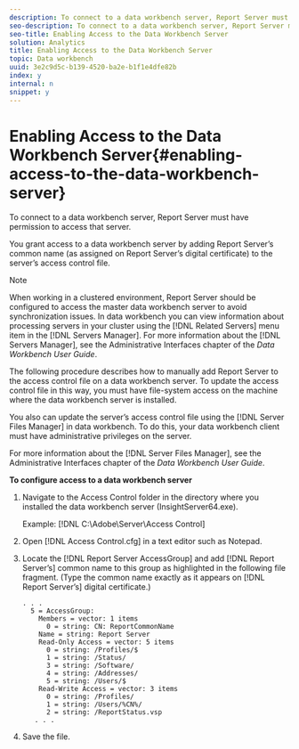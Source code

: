 ```yaml
---
description: To connect to a data workbench server, Report Server must have permission to access that server.
seo-description: To connect to a data workbench server, Report Server must have permission to access that server.
seo-title: Enabling Access to the Data Workbench Server
solution: Analytics
title: Enabling Access to the Data Workbench Server
topic: Data workbench
uuid: 3e2c9d5c-b139-4520-ba2e-b1f1e4dfe82b
index: y
internal: n
snippet: y
---
```


# Enabling Access to the Data Workbench Server{#enabling-access-to-the-data-workbench-server}

To connect to a data workbench server, Report Server must have permission to access that server.

You grant access to a data workbench server by adding Report Server’s common name (as assigned on Report Server’s digital certificate) to the server’s access control file.

>[!NOTE]
>
>When working in a clustered environment, Report Server should be configured to access the master data workbench server to avoid synchronization issues. In data workbench you can view information about processing servers in your cluster using the [!DNL Related Servers] menu item in the [!DNL Servers Manager]. For more information about the [!DNL Servers Manager], see the Administrative Interfaces chapter of the *Data Workbench User Guide*.

The following procedure describes how to manually add Report Server to the access control file on a data workbench server. To update the access control file in this way, you must have file-system access on the machine where the data workbench server is installed.

You also can update the server’s access control file using the [!DNL Server Files Manager] in data workbench. To do this, your data workbench client must have administrative privileges on the server.

For more information about the [!DNL Server Files Manager], see the Administrative Interfaces chapter of the *Data Workbench User Guide*.

**To configure access to a data workbench server** 

1. Navigate to the Access Control folder in the directory where you installed the data workbench server (InsightServer64.exe).

   Example: [!DNL C:\Adobe\Server\Access Control] 

1. Open [!DNL Access Control.cfg] in a text editor such as Notepad.
1. Locate the [!DNL Report Server AccessGroup] and add [!DNL Report Server’s] common name to this group as highlighted in the following file fragment. (Type the common name exactly as it appears on [!DNL Report Server’s] digital certificate.)

   ```
   . . .
     5 = AccessGroup: 
       Members = vector: 1 items
         0 = string: CN: ReportCommonName
       Name = string: Report Server
       Read-Only Access = vector: 5 items
         0 = string: /Profiles/$
         1 = string: /Status/
         3 = string: /Software/
         4 = string: /Addresses/
         5 = string: /Users/$
       Read-Write Access = vector: 3 items
         0 = string: /Profiles/
         1 = string: /Users/%CN%/
         2 = string: /ReportStatus.vsp
      . . .
   ```

1. Save the file.
